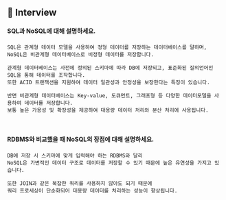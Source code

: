 ## 📝 Interview

#### SQL과 NoSQL에 대해 설명하세요.
```
SQL은 관계형 데이터 모델을 사용하여 정형 데이터를 저장하는 데이터베이스를 말하며, 
NoSQL은 비관계형 데이터베이스로 비정형 데이터를 저장합니다. 

관계형 데이터베이스는 사전에 정의된 스키마에 따라 DB에 저장되고, 표준화된 질의언어인 SQL을 통해 데이터를 조작합니다.
또한 ACID 트랜잭션을 지원하여 데이터 일관성과 안정성을 보장한다는 특징이 있습니다. 

반면 비관계형 데이터베이스는 Key-value, 도큐먼트, 그래프형 등 다양한 데이터모델을 사용하여 데이터를 저장합니다.
보통 높은 가용성 및 확장성을 제공하여 대용량 데이터 처리와 분산 처리에 사용됩니다. 
```
<br>

#### RDBMS와 비교했을 때 NoSQL의 장점에 대해 설명하세요.
```
DB에 저장 시 스키마에 맞게 입력해야 하는 RDBMS와 달리
NoSQL은 가변적인 데이터 구조로 데이터를 저장할 수 있기 때문에 높은 유연성을 가지고 있습니다.

또한 JOIN과 같은 복잡한 쿼리를 사용하지 않아도 되기 때문에
쿼리 프로세싱이 단순화되어 대용량 데이터를 처리하는 성능이 향상됩니다.
```

